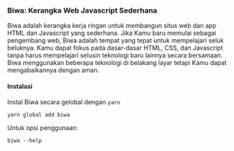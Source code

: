 ### Biwa: Kerangka Web Javascript Sederhana

Biwa adalah kerangka kerja ringan untuk membangun situs web dan app HTML dan Javascript yang sederhana.
Jika Kamu baru memulai sebagai pengembang web, Biwa adalah tempat yang tepat untuk mempelajari seluk beluknya. Kamu dapat fokus pada dasar-dasar HTML, CSS, dan Javascript tanpa harus mempelajari selusin teknologi baru lainnya secara bersamaan. Biwa menggunakan beberapa teknologi di belakang layar tetapi Kamu dapat mengabaikannya dengan aman.

#### Instalasi

Instal Biwa secara gelobal dengan `yarn`

    yarn global add biwa

Untuk opsi penggunaan:

    biwa --help